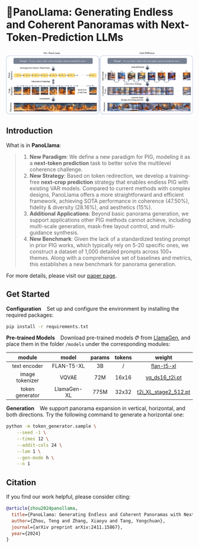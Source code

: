 # 🦙PanoLlama: Generating Endless and Coherent Panoramas with Next-Token-Prediction LLMs

![intro](docs/intro.png)

## Introduction

What is in **PanoLlama**:

> 1. **New Paradigm**: We define a new paradigm for PIG, modeling it as a **next-token prediction** task to better solve
     the multilevel coherence challenge.
> 2. **New Strategy**: Based on token redirection, we develop a training-free **next-crop prediction** strategy that
     enables endless PIG with existing VAR models. Compared to current methods with complex designs, PanoLlama offers a
     more straightforward and efficient framework, achieving SOTA performance in coherence (47.50%), fidelity \&
     diversity (28.16%), and aesthetics (15%).
> 3. **Additional Applications**: Beyond basic panorama generation, we support applications other PIG methods cannot
     achieve, including multi-scale generation, mask-free layout control, and multi-guidance synthesis.
> 4. **New Benchmark**: Given the lack of a standardized testing prompt in prior PIG works, which typically rely on 5-20
     specific ones, we construct a dataset of 1,000 detailed prompts across 100+ themes. Along with a comprehensive set
     of baselines and metrics, this establishes a new benchmark for panorama generation.

For more details, please visit our [paper page](https://arxiv.org/abs/2411.15867).

## Get Started

**Configuration** &ensp; Set up and configure the environment by installing the required packages:

```bash
pip install -r requirements.txt
```

**Pre-trained Models** &ensp; Download pre-trained models $\Phi$
from [LlamaGen](https://github.com/FoundationVision/LlamaGen), and place them in the folder `/models` under the
corresponding modules:

|     module      |    model    | params | tokens |                                                 weight                                                 |
|:---------------:|:-----------:|:------:|:------:|:------------------------------------------------------------------------------------------------------:|
|  text encoder   | FLAN-T5-XL  |   3B   |   /    |                    [flan-t5-xl](https://huggingface.co/google/flan-t5-xl/tree/main)                    |
| image tokenizer |    VQVAE    |  72M   | 16x16  |       [vq_ds16_t2i.pt](https://huggingface.co/peizesun/llamagen_t2i/resolve/main/vq_ds16_t2i.pt)       |
| token generator | LlamaGen-XL |  775M  | 32x32  | [t2i_XL_stage2_512.pt](https://huggingface.co/peizesun/llamagen_t2i/resolve/main/t2i_XL_stage2_512.pt) |

**Generation** &ensp; We support panorama expansion in vertical, horizontal, and both directions. Try the following
command to generate a horizontal one:

```bash
python -m token_generator.sample \
    --seed -1 \
    --times 12 \
    --addit-cols 24 \
    --lam 1 \
    --gen-mode h \
    --n 1
```

## Citation

If you find our work helpful, please consider citing:

```bibtex
@article{zhou2024panollama,
  title={PanoLlama: Generating Endless and Coherent Panoramas with Next-Token-Prediction LLMs},
  author={Zhou, Teng and Zhang, Xiaoyu and Tang, Yongchuan},
  journal={arXiv preprint arXiv:2411.15867},
  year={2024}
}
```
